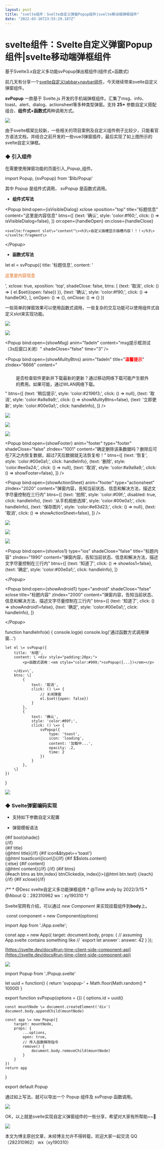```yaml
---
layout: post
title: "svelte组件：Svelte自定义弹窗Popup组件|svelte移动端弹框组件"
date: "2022-03-16T23:55:29.187Z"
---
```

svelte组件：Svelte自定义弹窗Popup组件|svelte移动端弹框组件
=========================================

基于Svelte3.x自定义多功能svPopup弹出框组件(组件式+函数式)

前几天有分享一个[svelte自定义tabbar+navbar组件](https://www.cnblogs.com/xiaoyan2017/p/15996146.html)，今天继续带来svelte自定义弹窗组件。

**svPopup** 一款基于 Svelte.js 开发的手机端弹框组件。汇集了msg、info、toast、alert、dialog、actionsheet等多种类型弹窗。支持 **25+** 参数自定义搭配组合、**组件式+函数式**两种调用方式。

![](https://img2022.cnblogs.com/blog/1289798/202203/1289798-20220316230953771-947069283.gif)

由于svelte框架比较新，一些相关的项目案例及自定义组件例子比较少，只能看官方语法文档，并结合之前开发的一些vue3弹窗插件，最后实现了如上图所示的svelte自定义弹框。

### **◆ 引入组件**

在需要使用弹窗功能的页面引入_Popup_组件。

import Popup, {svPopup} from '$lib/Popup'

其中 Popup 是组件式调用， svPopup 是函数式调用。

*   **组件式写法**

<Popup 
    bind:open\={isVisibleDialog}
    xclose
    xposition\="top"
    title\="标题信息"
    content\="这里是内容信息"
    btns\={\[
        {text: '确认', style: 'color:#f60;', click: () \=\> isVisibleDialog=false},
    \]}
    on:open={handleOpen}
    on:close={handleClose}
>
    <svelte:fragment slot\="content"\><h3\>自定义插槽显示插槽内容！！！</h3\></svelte:fragment\>
</Popup\>

*   **函数式写法**

let el = svPopup({
    title: '标题信息',
    content: '<p style='color:#df6a16;'>这里是内容信息</p>',
    xclose: true,
    xposition: 'top',
    shadeClose: false,
    btns: \[
        {text: '取消', click: () => { el.$set({open: false}) }},
        {text: '确认', style: 'color:#f90;', click: () => handleOK},
    \],
    onOpen: () \=> {},
    onClose: () \=> {}
})

一些简单的弹窗效果可以使用函数式调用，一些复杂的交互功能可以使用组件式自定义slot来实现功能。

![](https://img2022.cnblogs.com/blog/1289798/202203/1289798-20220316233908506-1488935349.png)

![](https://img2022.cnblogs.com/blog/1289798/202203/1289798-20220316233954838-1037127743.png)

<!-- msg提示 \-->
<Popup bind:open\={showMsg} anim\="fadeIn" content\="msg提示框测试（3s后窗口关闭）" shadeClose\="false" time\="3" />

<!-- 自定义多按钮 \-->
<Popup bind:open\={showMulityBtns} anim\="fadeIn" title\="<b style='color:red;'>温馨提示</b>" zIndex\="6666"
    content\="<div style='padding:10px 35px;'>是否检查软件更新并下载最新的更新？通过移动网络下载可能产生额外的费用。如果可能，通过WLAN网络下载。</div>"
    btns\={\[
        {text: '稍后提示', style: 'color:#2196f3;', click: () \=\> null},
        {text: '取消', style: 'color:#a9a9a9;', click: () => showMulityBtns=false},
        {text: '立即更新', style: 'color:#00e0a1;', click: handleInfo},
    \]}
/>

![](https://img2022.cnblogs.com/blog/1289798/202203/1289798-20220316234224266-1967813030.png)

![](https://img2022.cnblogs.com/blog/1289798/202203/1289798-20220316234249746-147365792.png)

![](https://img2022.cnblogs.com/blog/1289798/202203/1289798-20220316234331759-194331315.png)

<!-- 底部对话框 \-->
<Popup bind:open\={showFooter} anim\="footer" type\="footer" shadeClose\="false" zIndex\="1001"
    content\="确定删除该条数据吗？删除后可在7天之内恢复数据，超过7天后数据就无法恢复啦！"
    btns\={\[
        {text: '恢复', style: 'color:#00e0a1;', click: handleInfo},
        {text: '删除', style: 'color:#ee0a24;', click: () \=\> null},
        {text: '取消', style: 'color:#a9a9a9;', click: () => showFooter=false},
    \]}
/>

<!-- ActionSheet底部弹出式菜单 \-->
<Popup bind:open\={showActionSheet} anim\="footer" type\="actionsheet" zIndex\="2020"
    content\="弹窗内容，告知当前状态、信息和解决方法，描述文字尽量控制在三行内"
    btns\={\[
        {text: '拍照', style: 'color:#09f;', disabled: true, click: handleInfo},
        {text: '从手机相册选择', style: 'color:#00e0a1;', click: handleInfo},
        {text: '保存图片', style: 'color:#e63d23;', click: () \=\> null},
        {text: '取消', click: () => showActionSheet=false},
    \]}
/>

![](https://img2022.cnblogs.com/blog/1289798/202203/1289798-20220316234451400-878659200.png)

![](https://img2022.cnblogs.com/blog/1289798/202203/1289798-20220316234520003-21982872.png)

![](https://img2022.cnblogs.com/blog/1289798/202203/1289798-20220316234608733-1950613348.png)

<!-- Ios样式 \-->
<Popup bind:open\={showIos1} type\="ios" shadeClose\="false" title\="标题内容" zIndex\="1990"
    content\="弹窗内容，告知当前状态、信息和解决方法，描述文字尽量控制在三行内"
    btns\={\[
        {text: '知道了', click: () \=\> showIos1=false},
        {text: '确定', style: 'color:#00e0a1;', click: handleInfo},
    \]}
>
</Popup\>

<!-- Android样式 \-->
<Popup bind:open\={showAndroid1} type\="android" shadeClose\="false" xclose title\="标题内容" zIndex\="2000"
    content\="弹窗内容，告知当前状态、信息和解决方法，描述文字尽量控制在三行内"
    btns\={\[
        {text: '知道了', click: () \=\> showAndroid1=false},
        {text: '确定', style: 'color:#00e0a1;', click: handleInfo},
    \]}
>
</Popup\>

function handleInfo(e) {
    console.log(e)
    console.log('通过函数方式调用弹窗...')
    
    let el \= svPopup({
        title: '标题',
        content: \`<div style="padding:20px;">
            <p>函数式调用：<em style="color:#999;">svPopup({...})</em></p>
            
        </div>\`,
        btns: \[
            {
                text: '取消',
                click: () \=> {
                    // 关闭弹窗
                    el.$set({open: false})
                }
            },
            {
                text: '确认',
                style: 'color:#09f;',
                click: () \=> {
                    svPopup({
                        type: 'toast',
                        icon: 'loading',
                        content: '加载中...',
                        opacity: .2,
                        time: 2
                    })
                }
            },
        \]
    })
}

![](https://img2022.cnblogs.com/blog/1289798/202203/1289798-20220316235001392-368609905.png)

### **◆ Svelte弹窗编码实现**

*   支持如下参数自定义配置

<script>
    // 是否打开弹窗bind:open={showDialog}
    export let open = false
    // 弹窗标识符
    // export let id = 'svpopup-' + Math.random().toString(32)
    export let id = undefined
    // 标题
    export let title = ''
    // 内容
    export let content = ''
    // 弹窗类型
    export let type = ''
    // 自定义弹窗样式
    export let popupStyle = undefined
    // toast图标
    export let icon = ''
    // 是否显示遮罩层
    export let shade = true
    // 点击遮罩层是否关闭
    export let shadeClose = true
    // 遮罩层透明度
    export let opacity = ''
    // 是否显示圆角
    export let round = false
    // 是否显示关闭图标
    export let xclose = false
    // 关闭图标位置
    export let xposition = 'right'
    // 关闭图标颜色
    export let xcolor = '#333'
    // 弹窗动画
    export let anim = 'scaleIn'
    // 弹窗位置
    export let position = ''
    // 长按/右键弹窗
    export let follow = null
    // 弹窗自动关闭时间
    export let time = 0
    // 弹窗层级
    export let zIndex = 202203
    // 弹窗按钮组
    export let btns = null
    /\* export let btns = \[
        { text: '取消', style: 'color:#aaa', disabled: true, click: null },
        { text: '确定', style: 'color:#f90', click: null }
    \] \*/

    // 函数式打开|关闭回调
    export let onOpen = undefined
    export let onClose \= undefined

    // 接收函数式移除指令
    export let remove = undefined

    // ...

</script>

*   弹窗模板语法

<div class\="sv\_\_popup" class:opened class:sv\_\_popup-closed\={closeCls} id\={id} style\="z-index: {zIndex}" bind:this\={el}\>
    {#if bool(shade)}<div class\="vui\_\_overlay" on:click\={shadeClicked} style:opacity\></div\>{/if}
    <div class\="vui\_\_wrap"\>
        <div class\="vui\_\_wrap-section"\>
            <div class\="vui\_\_wrap-child {type&&'popupui\_\_'+type} anim-{anim} {position}" class:round style\="{popupStyle}"\>
                {#if title}<div class\="vui\_\_wrap-tit"\>{@html title}</div\>{/if}
                {#if icon&&type\=='toast'}<div class\="vui\_\_toast-icon"\>{@html toastIcon\[icon\]}</div\>{/if}
                {#if $$slots.content}
                    <div class\="vui\_\_wrap-cnt"\><slot name\="content" /></div\>
                {:else}
                    {#if content}<div class\="vui\_\_wrap-cnt"\>{@html content}</div\>{/if}
                {/if}
                <slot />
                {#if btns}
                    <div class\="vui\_\_wrap-btns"\>
                        {#each btns as btn,index}
                            <span class\="btn"style\="{btn.style}" on:click\={e =\> btnClicked(e, index)}>{@html btn.text}</span\>
                        {/each}
                    </div\>
                {/if}
                {#if xclose}<span class\="vui\_\_xclose {xposition}" style\="color: {xcolor}" on:click\={hide}\></span\>{/if}
            </div\>
        </div\>
    </div\>
</div\>

/\*\*
 \* @Desc     svelte自定义多功能弹框组件
 \* @Time     andy by 2022/3/15
 \* @About    Q：282310962  wx：xy190310
 \*/
<script>
    // ...
    import { onMount, afterUpdate, createEventDispatcher, tick } from 'svelte'
    const dispatch \= createEventDispatcher()

    let opened \= false
    let closeCls \= undefined
    let toastIcon \= {
        loading: '',
        success: '',
        fail: '',
    }

    const bool \= (boolean) => JSON.parse(boolean) ? true : false

    onMount(() \=> {
        console.log('监听弹窗开启...')
        return () => {
            console.log('监听弹窗关闭...')
        }
    })

    afterUpdate(() \=> {
        // console.log('监听弹窗更新...')
        /\* if(opened) {
            if(!open) {
                opened = false
                dispatch('close')
            }
        }else if(open) {
            opened = true
            dispatch('open')
        } \*/
    })

    $: if(open) {
        show()
    }else {
        hide()
    }

    /\*\*
     \* 打开弹窗
     \*/
    async function show() {
        if(opened) return
        opened \= true
        dispatch('open')
        typeof onOpen == 'function' && onOpen()

        zIndex \= getZIndex() + 1

        // 倒计时关闭
        if(time) {
            index++
            if(timer\[index\] != null) clearTimeout(timer\[index\])
            timer\[index\] \= setTimeout(() => {
                hide()
            }, parseInt(time)\*1000)
        }

        // 长按|右键菜单
        if(follow) {
            // ...
        }
    }

   /\*\*
     \* 关闭弹窗
     \*/
    function hide() {
        if(!opened) return
        closeCls \= true
        setTimeout(() \=> {
            opened \= false
            closeCls \= false
            open \= false
            // ...
        }, 200)
    }

    // 点击遮罩层
    function shadeClicked() {
        if(bool(shadeClose)) {
            hide()
        }
    }
    
    // ...// 临界坐标点
    function getPos(x, y, ow, oh, winW, winH) {
        let l \= (x + ow) > winW ? x - ow : x
        let t \= (y + oh) > winH ? y - oh : y
        return \[l, t\]
    }
</script>

Svelte官网有介绍，可以通过 _new Component_ 来实现挂载组件到**body**上。

 const component = new Component(options) 

import App from './App.svelte';

const app \= new App({
    target: document.body,
    props: {
        // assuming App.svelte contains something like
        // \`export let answer\`:
        answer: 42
    }
});

[https://svelte.dev/docs#run-time-client-side-component-api](https://svelte.dev/docs#run-time-client-side-component-api)

![](https://img2022.cnblogs.com/blog/1289798/202203/1289798-20220317000756676-898213888.png)

import Popup from './Popup.svelte'

let uuid \= function() {
    return 'svpopup-' + Math.floor(Math.random() \* 10000)
}

export function svPopup(options = {}) {
    options.id \= uuid()

    const mountNode \= document.createElement('div')
    document.body.appendChild(mountNode)

    const app \= new Popup({
        target: mountNode,
        props: {
            ...options,
            open: true,
            // 传入函数移除指令
            remove() {
                document.body.removeChild(mountNode)
            }
        }
    })
    return app
}

export default Popup

通过如上写法，就可以导出一个 Popup 组件及 svPopup 函数调用。

![](https://img2022.cnblogs.com/blog/1289798/202203/1289798-20220317001157371-274801193.png)

OK，以上就是svelte实现自定义弹窗组件的一些分享，希望对大家有所帮助~~💪

![](https://img2022.cnblogs.com/blog/1289798/202203/1289798-20220317001229719-980659657.gif)

本文为博主原创文章，未经博主允许不得转载，欢迎大家一起交流 QQ（282310962） wx（xy190310）